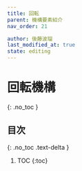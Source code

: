 ```yaml
---
title: 回転
parent: 機構要素紹介
nav_order: 21

author: 後藤波瑠
last_modified_at: true
state: editing
---
```


# 回転機構
{: .no_toc }

## 目次
{: .no_toc .text-delta }

1. TOC
{:toc}

